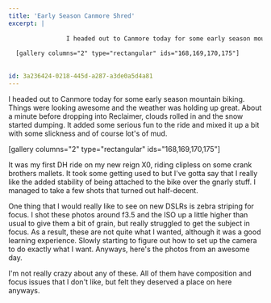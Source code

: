 ```yaml
---
title: 'Early Season Canmore Shred'
excerpt: |
  
  				I headed out to Canmore today for some early season mountain biking. Things were looking awesome and the weather was holding up great. About a minute before dropping into Reclaimer, clouds rolled in and the snow started dumping. It added some serious fun to the ride and mixed it up a bit with some slickness and of course lot's of mud.
  
  [gallery columns="2" type="rectangular" ids="168,169,170,175"]
  
  
id: 3a236424-0218-445d-a287-a3de0a5d4a81
---
```

I headed out to Canmore today for some early season mountain biking. Things were looking awesome and the weather was holding up great. About a minute before dropping into Reclaimer, clouds rolled in and the snow started dumping. It added some serious fun to the ride and mixed it up a bit with some slickness and of course lot's of mud.

[gallery columns="2" type="rectangular" ids="168,169,170,175"]

It was my first DH ride on my new reign X0, riding clipless on some crank brothers mallets. It took some getting used to but I've gotta say that I really like the added stability of being attached to the bike over the gnarly stuff. I managed to take a few shots that turned out half-decent.

One thing that I would really like to see on new DSLRs is zebra striping for focus. I shot these photos around f3.5 and the ISO up a little higher than usual to give them a bit of grain, but really struggled to get the subject in focus. As a result, these are not quite what I wanted, although it was a good learning experience. Slowly starting to figure out how to set up the camera to do exactly what I want. Anyways, here's the photos from an awesome day.

I'm not really crazy about any of these. All of them have composition and focus issues that I don't like, but felt they deserved a place on here anyways.
